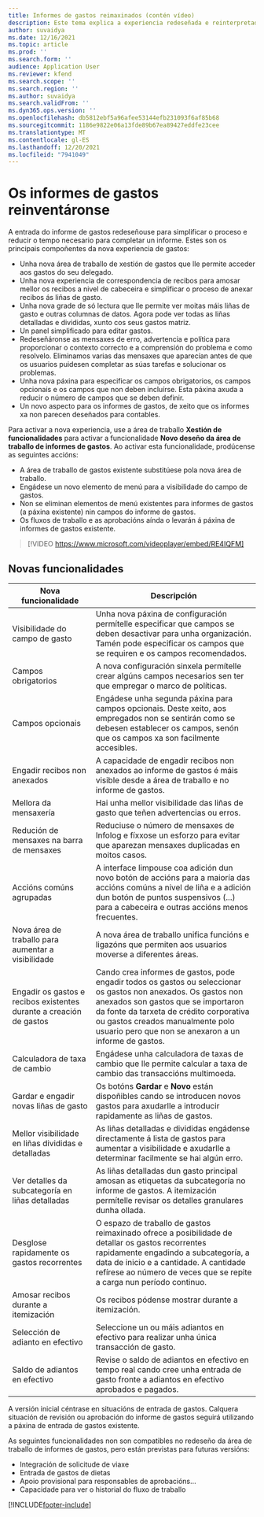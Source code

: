 ```yaml
---
title: Informes de gastos reimaxinados (contén vídeo)
description: Este tema explica a experiencia redeseñada e reinterpretada para a entrada do informe de gastos.
author: suvaidya
ms.date: 12/16/2021
ms.topic: article
ms.prod: ''
ms.search.form: ''
audience: Application User
ms.reviewer: kfend
ms.search.scope: ''
ms.search.region: ''
ms.author: suvaidya
ms.search.validFrom: ''
ms.dyn365.ops.version: ''
ms.openlocfilehash: db5812ebf5a96afee53144efb231093f6af85b68
ms.sourcegitcommit: 1186e9822e06a13fde89b67ea89427eddfe23cee
ms.translationtype: MT
ms.contentlocale: gl-ES
ms.lasthandoff: 12/20/2021
ms.locfileid: "7941049"
---
```

# <a name="expense-reports-reimagined"></a>Os informes de gastos reinventáronse

A entrada do informe de gastos redeseñouse para simplificar o proceso e reducir o tempo necesario para completar un informe. Estes son os principais compoñentes da nova experiencia de gastos:

- Unha nova área de traballo de xestión de gastos que lle permite acceder aos gastos do seu delegado.
- Unha nova experiencia de correspondencia de recibos para amosar mellor os recibos a nivel de cabeceira e simplificar o proceso de anexar recibos ás liñas de gasto.
- Unha nova grade de só lectura que lle permite ver moitas máis liñas de gasto e outras columnas de datos. Agora pode ver todas as liñas detalladas e divididas, xunto cos seus gastos matriz.
- Un panel simplificado para editar gastos.
- Redeseñáronse as mensaxes de erro, advertencia e política para proporcionar o contexto correcto e a comprensión do problema e como resolvelo. Eliminamos varias das mensaxes que aparecían antes de que os usuarios puidesen completar as súas tarefas e solucionar os problemas.
- Unha nova páxina para especificar os campos obrigatorios, os campos opcionais e os campos que non deben incluírse. Esta páxina axuda a reducir o número de campos que se deben definir.
- Un novo aspecto para os informes de gastos, de xeito que os informes xa non parecen deseñados para contables.

Para activar a nova experiencia, use a área de traballo **Xestión de funcionalidades** para activar a funcionalidade **Novo deseño da área de traballo de informes de gastos**. Ao activar esta funcionalidade, prodúcense as seguintes accións:

- A área de traballo de gastos existente substitúese pola nova área de traballo.
- Engádese un novo elemento de menú para a visibilidade do campo de gastos.
- Non se eliminan elementos de menú existentes para informes de gastos (a páxina existente) nin campos do informe de gastos.
- Os fluxos de traballo e as aprobacións aínda o levarán á páxina de informes de gastos existente.

> [!VIDEO https://www.microsoft.com/videoplayer/embed/RE4IQFM]

## <a name="new-features"></a>Novas funcionalidades

| Nova funcionalidade | Descripción |
|---|----|
| Visibilidade do campo de gasto | Unha nova páxina de configuración permítelle especificar que campos se deben desactivar para unha organización. Tamén pode especificar os campos que se requiren e os campos recomendados. |
| Campos obrigatorios | A nova configuración sinxela permítelle crear algúns campos necesarios sen ter que empregar o marco de políticas. |
| Campos opcionais | Engádese unha segunda páxina para campos opcionais. Deste xeito, aos empregados non se sentirán como se debesen establecer os campos, senón que os campos xa son facilmente accesibles. |
| Engadir recibos non anexados | A capacidade de engadir recibos non anexados ao informe de gastos é máis visible desde a área de traballo e no informe de gastos. |
| Mellora da mensaxería | Hai unha mellor visibilidade das liñas de gasto que teñen advertencias ou erros. |
| Redución de mensaxes na barra de mensaxes| Reduciuse o número de mensaxes de Infolog e fíxxose un esforzo para evitar que aparezan mensaxes duplicadas en moitos casos. |
| Accións comúns agrupadas | A interface limpouse coa adición dun novo botón de accións para a maioría das accións comúns a nivel de liña e a adición dun botón de puntos suspensivos (...) para a cabeceira e outras accións menos frecuentes. |
| Nova área de traballo para aumentar a visibilidade | A nova área de traballo unifica funcións e ligazóns que permiten aos usuarios moverse a diferentes áreas. |
| Engadir os gastos e recibos existentes durante a creación de gastos | Cando crea informes de gastos, pode engadir todos os gastos ou seleccionar os gastos non anexados. Os gastos non anexados son gastos que se importaron da fonte da tarxeta de crédito corporativa ou gastos creados manualmente polo usuario pero que non se anexaron a un informe de gastos.|
| Calculadora de taxa de cambio | Engádese unha calculadora de taxas de cambio que lle permite calcular a taxa de cambio das transaccións multimoeda. |
| Gardar e engadir novas liñas de gasto | Os botóns **Gardar** e **Novo** están dispoñibles cando se introducen novos gastos para axudarlle a introducir rapidamente as liñas de gastos. |
| Mellor visibilidade en liñas divididas e detalladas | As liñas detalladas e divididas engádense directamente á lista de gastos para aumentar a visibilidade e axudarlle a determinar facilmente se hai algún erro. |
| Ver detalles da subcategoría en liñas detalladas | As liñas detalladas dun gasto principal amosan as etiquetas da subcategoría no informe de gastos. A itemización permítelle revisar os detalles granulares dunha ollada.|
|Desglose rapidamente os gastos recorrentes | O espazo de traballo de gastos reimaxinado ofrece a posibilidade de detallar os gastos recorrentes rapidamente engadindo a subcategoría, a data de inicio e a cantidade. A cantidade refírese ao número de veces que se repite a carga nun período continuo. |
| Amosar recibos durante a itemización | Os recibos pódense mostrar durante a itemización. |
| Selección de adianto en efectivo | Seleccione un ou máis adiantos en efectivo para realizar unha única transacción de gasto. |
| Saldo de adiantos en efectivo | Revise o saldo de adiantos en efectivo en tempo real cando cree unha entrada de gasto fronte a adiantos en efectivo aprobados e pagados. |

A versión inicial céntrase en situacións de entrada de gastos. Calquera situación de revisión ou aprobación do informe de gastos seguirá utilizando a páxina de entrada de gastos existente.


As seguintes funcionalidades non son compatibles no redeseño da área de traballo de informes de gastos, pero están previstas para futuras versións: 

- Integración de solicitude de viaxe
- Entrada de gastos de dietas
- Apoio provisional para responsables de aprobacións…
- Capacidade para ver o historial do fluxo de traballo


[!INCLUDE[footer-include](../includes/footer-banner.md)]
